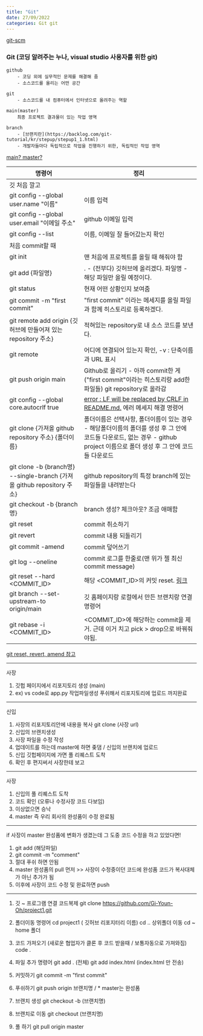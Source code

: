 ```yaml
---
title: "Git"
date: 27/09/2022
categories: Git git
---
```

[git-scm](git-scm.com)
### Git (코딩 알려주는 누나, visual studio 사용자를 위한 git)
    github
        - 코딩 외에 실무적인 문제를 해결해 줌
        - 소스코드를 올리는 어떤 공간   

    git
        - 소스코드를 내 컴퓨터에서 인터넷으로 올려주는 역할   

    main(master) 
        최종 프로젝트 결과물이 있는 작업 영역
    
    branch
        - [브랜치란](https://backlog.com/git-tutorial/kr/stepup/stepup1_1.html)
        - 개발자들마다 독립적으로 작업을 진행하기 위한, 독립적인 작업 영역

[main? master?](https://velog.io/@gwsyl22/git-Github-branch-%EC%9D%B4%EB%A6%84-main%EC%9D%98-%EC%A0%95%EC%B2%B4%EB%8A%94)


|명령어|정리|
|---|---|
깃 처음 깔고||
git config --global user.name "이름"|이름 입력
git config --global user.email "이메일 주소"|github 이메일 입력
git config --list|이름, 이메일 잘 들어갔는지 확인
처음 commit할 때||
git init|맨 처음에 프로젝트를 올릴 때 해줘야 함
git add {파일명}|. - (전부다) 깃허브에 올리겠다. 파일명 - 해당 파일만 올릴 예정이다.
git status|현재 어떤 상황인지 보여줌
git commit -m "first commit"|"first commit" 이라는 메세지를 올릴 파일과 함께 히스토리로 등록하겠다.
git remote add origin {깃허브에 만들어져 있는 repository 주소}|적혀있는 repository로 내 소스 코드를 보낸다.
git remote|어디에 연결되어 있는지 확인, -v : 단축이름과 URL 표시
git push origin main|Github로 올리기 - 아까 commit한 게("first commit"이라는 히스토리랑 add한 파일들) git repository로 올라감
git config --global core.autocrlf true|[error : LF will be replaced by CRLF in README.md.](https://wotres.tistory.com/entry/git-warning-LF-will-be-replaced-by-CRLF-in-READMEmd) 에러 메세지 해결 명령어
git clone {가져올 github repository 주소} {폴더이름}| 폴더이름은 선택사항, 폴더이름이 있는 경우 - 해당폴더이름의 폴더를 생성 후 그 안에 코드들 다운로드, 없는 경우 - github project 이름으로 폴더 생성 후 그 안에 코드들 다운로드
git clone -b {branch명} --single-branch {가져올 github repository 주소}|github repository의 특정 branch에 있는 파일들을 내려받는다
git checkout -b {branch명}|branch 생성? 체크아웃? 조금 애매함
git reset|commit 취소하기
git revert|commit 내용 되돌리기
git commit -amend|commit 덮어쓰기
git log --oneline|commit 로그를 한줄로(맨 위가 젤 최신 commit message)
git reset --hard <COMMIT_ID>|해당 <COMMIT_ID>의 커밋 reset. [링크](https://git-scm.com/book/ko/v2/Git-%EB%8F%84%EA%B5%AC-Reset-%EB%AA%85%ED%99%95%ED%9E%88-%EC%95%8C%EA%B3%A0-%EA%B0%80%EA%B8%B0)
git branch --set-upstream-to origin/main|깃 홈페이지랑 로컬에서 만든 브랜치랑 연결 명령어
git rebase -i <COMMIT_ID>|<COMMIT_ID>에 해당하는 commit을 제거. 근데 이거 치고 pick > drop으로 바꿔줘야됨.

[git reset, revert, amend 참고](https://www.lainyzine.com/ko/article/git-reset-and-git-revert-and-git-commit-amend/)


---
사장
1. 깃헙 페이지에서 리포지토리 생성 (main)
2. ex) vs code로 app.py 작업파일생성 푸쉬해서 리포지토리에 업로드 까지완료

---
신입
1. 사장의 리포지토리안에 내용을 복사
git clone (사장 url)
2. 신입의 브랜치생성 
3. 사장 파일을 수정 작성 
4. 업데이트를 하는데 master에 하면 좆댐 / 신입의 브랜치에 업로드 
5. 신입 깃헙페이지에 가면 풀 리퀘스트 도착
6. 확인 후 편지써서 사장한테 보고

---
사장
1. 신입의 풀 리퀘스트 도착
2. 코드 확인 (오류나 수정사장 코드 다보임)
3. 이상없으면 승낙
4. master 즉 우리 회사의 완성품이 수정 완료됨
---

if 사장이 master 완성품에 변화가 생겼는데 그 도중 코드 수정을 하고 있었다면!

1. git add (해당파일)
2. git commit -m "comment"
3. 절대 푸쉬 하면 안됨
4. master 완성품의 pull 먼저 >> 사장이 수정중이던 코드에 완성품 코드가 복사대체가 아닌 추가가 됨
5. 이후에 사장이 코드 수정 및 완료하면 push
---

1. 깃 ~ 프로그램 연결
코드복제
git clone https://github.com/Gi-Youn-Oh/project1.git

2. 폴더이동 명령어
cd project1 ( 깃허브 리포지터리 이름)
cd .. 상위폴더 이동
cd ~ home 폴더

3. 코드 가져오기 (새로운 협업자가 클론 후 코드 받을때 / 보통자동으로 가져와짐)
code .

4. 파일 추가 명령어
git add . (전체)
git add index.html (index.html 만 전송)

5. 커밋하기
git commit -m "first commit"

6. 푸쉬하기
git push origin 브랜치명 / * master는 완성품

7. 브랜치 생성
git checkout -b (브랜치명)

8. 브랜치로 이동
git checkout (브랜치명)

9. 풀 하기
git pull origin master